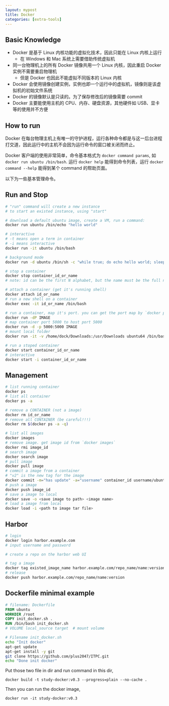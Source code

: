 ```yaml
---
layout: mypost
title: Docker
categories: [extra-tools]
---
```


## Basic Knowledge

- Docker 是基于 Linux 内核功能的虚拟化技术，因此只能在 Linux 内核上运行
  - 在 Windows 和 Mac 系统上需要借助传统虚拟机
- 同一台物理机上的所有 Docker 镜像共用一个 Linux 内核，因此重启 Docker 实例不需要重启物理机
  - 但是 Docker 也因此不能虚拟不同版本的 Linux 内核
- Docker 会使用镜像创建实例，实例也即一个运行中的虚拟机，镜像则是该虚拟机的初始文件系统
- Docker 的镜像默认是只读的。为了保存修改后的镜像需要 commit
- Docker 主要能使用主机的 CPU、内存、硬盘资源，其他硬件如 USB、显卡等的使用并不方便

## How to run

Docker 在每台物理主机上有唯一的守护进程，运行各种命令都是与这一后台进程打交道，因此运行中的主机不会因为运行命令的窗口被关闭而终止。

Docker 客户端的使用非常简单，命令基本格式为 `docker command params`, 如 `docker run ubuntu /bin/bash`. 运行 `docker help` 能得到命令列表，运行 `docker command --help` 能得到某个 command 的帮助页面。

以下为一些基本管理命令。

## Run and Stop

```sh
# "run" command will create a new instance
# to start an existed instance, using "start"

# download a default ubuntu image, create a VM, run a command:
docker run ubuntu /bin/echo "hello world"

# interactive
# -t means open a term in container
# -i means interactive
docker run -it ubuntu /bin/bash

# background mode
docker run -d ubuntu /bin/sh -c "while true; do echo hello world; sleep 1; done"

# stop a container
docker stop container_id_or_name
# note: id can be the first N alphabet, but the name must be the full name.

# attach a container (get it's running shell)
docker attach id_or_name
# run a new shell on a container
docker exec -it id_or_name /bin/bash

# run a container, map it's port. you can get the port map by `docker ps`
docker run -dP IMAGE
# map container port 5000 to host port 5000
docker run -d -p 5000:5000 IMAGE
# mount local folder
docker run -it -v /home/dock/Downloads:/usr/Downloads ubuntu64 /bin/bash

# run a stoped container
docker start container_id_or_name
# interactive
docker start -i container_id_or_name
```

## Management

```sh
# list running container
docker ps
# list all container
docker ps -a

# remove a CONTAINER (not a image)
docker rm id_or_name
# remove all CONTAINER (be careful!!!)
docker rm $(docker ps -a -q)

# list all images
docker images
# remove image. get image id from `docker images`
docker rmi image_id
# search image
docker search image
# pull image
docker pull image
# commit a image from a container
# "v2" is the new tag for the image
docker commit -m="has update" -a="username" container_id username/ubuntu:v2
# push a image
docker push image_id
# save a image to local
docker save -o <save image to path> <image name>
# load a image from local
docker load -i <path to image tar file>
```

## Harbor

```sh
# login
docker login harbor.example.com
# input username and password

# create a repo on the harbor web UI

# tag a image
docker tag existed_image_name harbor.example.com/repo_name/name:version
# release
docker push harbor.example.com/repo_name/name:version
```

## Dockerfile minimal example

```dockerfile
# filename: Dockerfile
FROM ubuntu
WORKDIR /root
COPY init_docker.sh .
RUN /bin/bash init_docker.sh
# VOLUME local_source target  # mount volume
```


```sh
# Filename init_docker.sh
echo "Init docker"
apt-get update
apt-get install -y git
git clone https://github.com/plus2047/ITPC.git
echo "Done init docker"
```

Put those two file in dir and run command in this dir,

    docker build -t study-docker:v0.3 --progress=plain --no-cache .

Then you can run the docker image,

    docker run -it study-docker:v0.3
